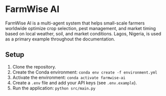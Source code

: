 # FarmWise AI

FarmWise AI is a multi-agent system that helps small-scale farmers worldwide optimize crop selection, pest management, and market timing based on local weather, soil, and market conditions. Lagos, Nigeria, is used as a primary example throughout the documentation.

## Setup

1.  Clone the repository.
2.  Create the Conda environment: `conda env create -f environment.yml`
3.  Activate the environment: `conda activate farmwise-ai`
4.  Create a `.env` file and add your API keys (see `.env.example`).
5.  Run the application: `python src/main.py`